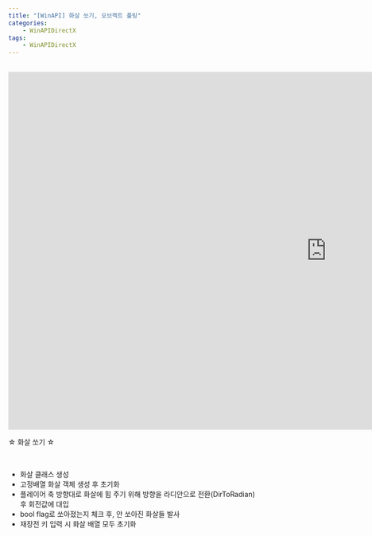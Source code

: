 ```yaml
---
title: "[WinAPI] 화살 쏘기, 오브젝트 풀링"
categories:
    - WinAPIDirectX
tags:
    - WinAPIDirectX
---
```


<br>

<iframe width="1280" height="720" src="https://www.youtube.com/embed/KZOQdjSOLD0" title="YouTube video player" frameborder="0" allow="accelerometer; autoplay; clipboard-write; encrypted-media; gyroscope; picture-in-picture" allowfullscreen></iframe>

<br>

☆ 화살 쏘기 ☆

<br>

- 화살 클래스 생성
- 고정배열 화살 객체 생성 후 초기화
- 플레이어 축 방향대로 화살에 힘 주기 위해 방향을 라디안으로 전환(DirToRadian) 후 회전값에 대입
- bool flag로 쏘아졌는지 체크 후, 안 쏘아진 화살들 발사
- 재장전 키 입력 시 화살 배열 모두 초기화
